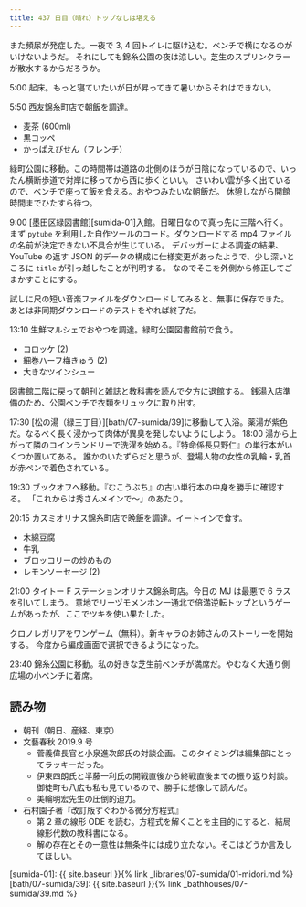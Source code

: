 ```yaml
---
title: 437 日目（晴れ）トップなしは堪える
---
```


また頻尿が発症した。一夜で 3, 4 回トイレに駆け込む。ベンチで横になるのがいけないようだ。
それにしても錦糸公園の夜は涼しい。芝生のスプリンクラーが散水するからだろうか。

5:00 起床。もっと寝ていたいが日が昇ってきて暑いからそれはできない。

5:50 西友錦糸町店で朝飯を調達。

* 麦茶 (600ml)
* 黒コッペ
* かっぱえびせん（フレンチ）

緑町公園に移動。この時間帯は道路の北側のほうが日陰になっているので、いったん横断歩道で対岸に移ってから西に歩くといい。
さいわい雲が多く出ているので、ベンチで座って飯を食える。おやつみたいな朝飯だ。
休憩しながら開館時間までひたすら待つ。

9:00 [墨田区緑図書館][sumida-01]入館。日曜日なので真っ先に三階へ行く。
まず `pytube` を利用した自作ツールのコード。ダウンロードする mp4 ファイルの名前が決定できない不具合が生じている。
デバッガーによる調査の結果、YouTube の返す JSON 的データの構成に仕様変更があったようで、少し深いところに `title` が引っ越したことが判明する。
なのでそこを外側から修正してごまかすことにする。

試しに尺の短い音楽ファイルをダウンロードしてみると、無事に保存できた。
あとは非同期ダウンロードのテストをやれば終了だ。

13:10 生鮮マルシェでおやつを調達。緑町公園図書館前で食う。

* コロッケ (2)
* 細巻ハーフ梅きゅう (2)
* 大きなツインシュー

図書館二階に戻って朝刊と雑誌と教科書を読んで夕方に退館する。
銭湯入店準備のため、公園ベンチで衣類をリュックに取り出す。

17:30 [松の湯（緑三丁目）][bath/07-sumida/39]に移動して入浴。薬湯が紫色だ。なるべく長く浸かって肉体が異臭を発しないようにしよう。
18:00 湯から上がって隣のコインランドリーで洗濯を始める。『特命係長只野仁』の単行本がいくつか置いてある。
誰かのいたずらだと思うが、登場人物の女性の乳輪・乳首が赤ペンで着色されている。

19:30 ブックオフへ移動。『むこうぶち』の古い単行本の中身を勝手に確認する。
「これからは秀さんメインで～」のあたり。

20:15 カスミオリナス錦糸町店で晩飯を調達。イートインで食す。

* 木綿豆腐
* 牛乳
* ブロッコリーの炒めもの
* レモンソーセージ (2)

21:00 タイトー F ステーションオリナス錦糸町店。今日の MJ は最悪で 6 ラスを引いてしまう。
意地でリーヅモメンホン一通北で倍満逆転トップというゲームがあったが、ここでツキを使い果たした。

クロノレガリアをワンゲーム（無料）。新キャラのお姉さんのストーリーを開始する。
今度から編成画面で選択できるようになった。

23:40 錦糸公園に移動。私の好きな芝生前ベンチが満席だ。やむなく大通り側広場の小ベンチに着席。

## 読み物

* 朝刊（朝日、産経、東京）
* 文藝春秋 2019.9 号
  * 菅義偉長官と小泉進次郎氏の対談企画。このタイミングは編集部にとってラッキーだった。
  * 伊東四朗氏と半藤一利氏の開戦直後から終戦直後までの振り返り対談。御徒町も八広も私も見ているので、勝手に想像して読んだ。
  * 美輪明宏先生の圧倒的迫力。
* 石村園子著『改訂版すぐわかる微分方程式』
  * 第 2 章の線形 ODE を読む。方程式を解くことを主目的にすると、結局線形代数の教科書になる。
  * 解の存在とその一意性は無条件には成り立たない。そこはどうか言及してほしい。

[sumida-01]: {{ site.baseurl }}{% link _libraries/07-sumida/01-midori.md %}
[bath/07-sumida/39]: {{ site.baseurl }}{% link _bathhouses/07-sumida/39.md %}
